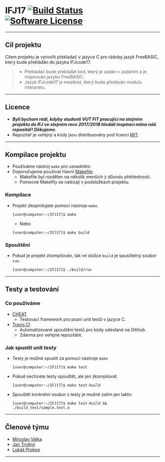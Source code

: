 # IFJ17  [![Build Status](https://travis-ci.org/MWarCZ/IFJ17.svg?branch=master)][travis ci] [![Software License](https://img.shields.io/badge/license-MIT-blue.svg)][licence]

------------

## Cíl projektu
Cílem projektu je vytvořit překladač v jazyce C pro rádoby jazyk FreeBASIC, který bude překládán do jazyka IFJcode17.

> - Překladač bude překládat kód, který je zadán v zadáním a je inspirován jazyku FreeBASIC.
> - Jazyk IFJcode17 je mezikód, který bude předáván modulu interpretu. 
> 

------------

## Licence 
- **_Byli bychom rádi, kdyby studenti VUT FIT pracující na stejném projektu do IFJ ve stejném roce 2017/2018 hledali inspiraci mimo náš repositář! Děkujeme._**
- Repozitář je veřejný a kódy jsou distribuovány pod licencí [MIT][licence].

------------

## Kompilace projektu
- Používáme nástroj `make` pro usnadnění.
- Doporučujeme používat hlavní [Makefile][hlavni Makefile].
  - Makefile byl rozdělen na několik menších z důvodu přehlednosti.
  - Pomocné Makefily se nalézají v podsložkách projektu.
### Kompilace
- Projekt zkopmilujete pomocí nástroje `make`.
  ```
  [user@computer:~/IFJ17]$ make
  ```
  - Nebo
  ```
  [user@computer:~/IFJ17]$ make build
  ```
### Spouštění
- Pokud je projekt zkompilován, tak ve složce `build` je spustitelný soubor `run`.
  ```
  [user@computer:~/IFJ17]$ ./build/run
  ```


------------

## Testy a testování
### Co používáme
- [CHEAT](https://github.com/Tuplanolla/cheat)
  - Testovací framework pro psaní unit testů v jazyce C.
- [Travis CI](https://travis-ci.org)
  - Automatizované spouštění testů pro kódy odeslané na GitHub.
  - Zdarma pro veřejné repozitáře.
### Jak spustit unit testy
- Testy je možné spustit za pomocí nástroje `make`
  ```
  [user@computer:~/IFJ17]$ make test
  ```
- Pokud nechcete testy spouštět, ale jen zkompilovat.
  ```
  [user@computer:~/IFJ17]$ make test-build
  ```
- Spouštět konkrétní soubor s testy je možné zatím jen takto:
  ```
  [user@computer:~/IFJ17]$ make test-build && ./build_test/sample.test.o
  ```

------------

## Členové týmu
- [Miroslav Válka](https://github.com/MWarCZ)
- [Jan Trněný](https://github.com/xtrnen)
- [Lukáš Prokop](https://github.com/Prokopl)

------------

[licence]: LICENSE
[travis ci]: https://travis-ci.org/MWarCZ/IFJ17
[hlavni Makefile]: Makefile


